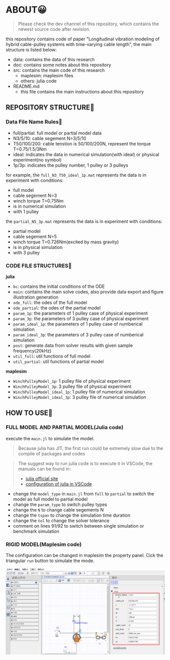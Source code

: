 # ABOUT😀

> Please check the dev channel of this repository, which contains the newest source code after revision.

this repository contains code of paper "Longitudinal vibration modeling of hybrid cable-pulley systems with time-varying cable length", the main structure is listed below:

- data: contains the data of this research
- doc: contains some notes about this repository
- src: contains the main code of this research
  - maplesim: maplesim files
  - others: julia code
- README.md
  - this file contains the main instructions about this repository

## REPOSITORY STRUCTURE🤖

### Data File Name Rules👀

- full/partial: full model or partial model data
- N3/5/10: cable segement N=3/5/10
- T50/100/200: cable tenstion is 50/100/200N, represent the torque T=0.75/1.5/3Nm
- ideal: indicates the data in numerical simulation(with ideal) or physical experiment(no symbol)
- 1p/3p: indicates the pulley number, 1 pulley or 3 pulleys

for example, the `full_N3_T50_ideal_1p.mat` represents the data is in experiment with conditions:

- full model
- cable segement N=3
- winch torque T=0.75Nm
- is in numerical simulation
- with 1 pulley

the `partial_N5_3p.mat` represents the data is in experiment with conditions:

- partial model
- cable segement N=5
- winch torque T=0.726Nm(excited by mass gravity)
- is in physical simulation
- with 3 pulley

### CODE FILE STRUCTURES👻

**julia**

- `bc`: contains the initial conditions of the ODE
- `main`: contains the main solve codes, also provide data export and figure illustration generation
- `ode_full`: the odes of the full model
- `ode_partial`: the odes of the partial model
- `param_1p`: the parameters of 1 pulley case of physical experiment
- `param_3p`: the parameters of 3 pulley case of physical experiment
- `param_ideal_1p`: the parameters of 1 pulley case of numberical simulation
- `param_ideal_3p`: the parameters of 3 pulley case of numberical simulation
- `post`: generate data from solver results with given sample frequency(20kHz)
- `util_full`: util functions of full model
- `util_partial`: util functions of partial model

**maplesim**

- `WinchPulleyModel_1p`: 1 pulley file of physical experiment
- `WinchPulleyModel_3p`: 3 pulley file of physical experiment
- `WinchPulleyModel_ideal_1p`: 1 pulley file of numerical simulation
- `WinchPulleyModel_ideal_3p`: 3 pulley file of numerical simulation

## HOW TO USE🤠

### FULL MODEL AND PARTIAL MODEL(Julia code)

execute the `main.jl` to simulate the model.

> Because julia has JIT, the first run could be extremely slow due to the compile of packages and codes

> The suggest way to run julia code is to execute it in VSCode, the manuals can be found in:
>
> - [julia official site](https://discourse.julialang.org/)
> - [configuration of julia in VSCode](https://code.visualstudio.com/docs/languages/julia)

- change the `model_type` in `main.jl` from `full` to `partial` to switch the model as full model to partial model
- change the `param_type` to switch pulley types
- change the `N` to change cable segements N
- change the `tspan` to change the simulation time duration
- change the `tol` to change the solver tolerance
- comment on lines 91/92 to switch between single simulation or benchmark simulation

### RIGID MODEL(Maplesim code)

The configuration can be changed in maplesim the property panel. Cick the triangular `run` button to simulate the mode.

![maplesim configuration](asset/maplesim_panel.png)
